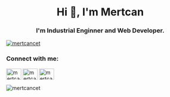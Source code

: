 <h1 align="center">Hi 👋, I'm Mertcan</h1>
<h3 align="center">I'm Industrial Enginner and Web Developer. </h3>

<p align="left"> <a href="https://twitter.com/mertcancet" target="blank"><img
            src="https://img.shields.io/twitter/follow/mertcancet?logo=twitter&style=for-the-badge"
            alt="mertcancet" /></a> </p>


<p align="left">
    <h3 align="left">Connect with me:</h3>
       <a href="https://linkedin.com/in/mertcancet" target="blank"><img align="center"
            src="https://cdn.jsdelivr.net/npm/simple-icons@3.0.1/icons/linkedin.svg" alt="mertcancet" height="30"
            width="40" /></a>
    <a href="https://instagram.com/mertcancet" target="blank"><img align="center"
            src="https://cdn.jsdelivr.net/npm/simple-icons@3.0.1/icons/instagram.svg" alt="mertcancet" height="30"
            width="40" /></a>
             <a href="https://twitter.com/mertcancet" target="blank"><img align="center"
            src="https://cdn.jsdelivr.net/npm/simple-icons@3.0.1/icons/twitter.svg" alt="mertcancet" height="30"
            width="40" /></a>
 
</p>


      

<p><img align="center" src="https://github-readme-stats.vercel.app/api/top-langs/?username=mertcancet&layout=compact"
        alt="mertcancet" /></p>
